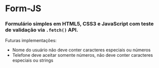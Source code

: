 # Form-JS

### Formulário simples em  HTML5, CSS3 e JavaScript com teste de validação via <code>.fetch()</code> API.

Futuras implementações:
 <ul>
 <li>Nome do usuário não deve conter caracteres especiais ou números </li>
 <li>Telefone deve aceitar somente números, não deve conter caracteres especiais ou strings</li>
 </ul>
